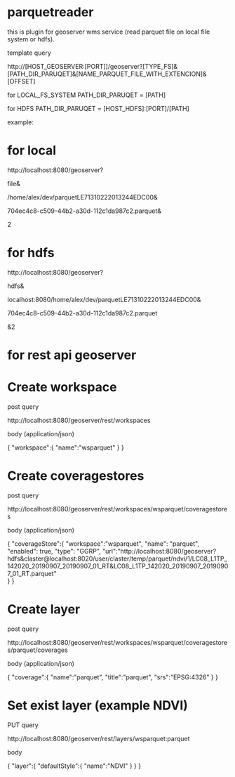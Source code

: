 # parquetreader

this is plugin for geoserver wms service (read parquet file on local file system or hdfs).


template query


http://[HOST_GEOSERVER:[PORT]]/geoserver?[TYPE_FS]&[PATH_DIR_PARUQET]&[NAME_PARQUET_FILE_WITH_EXTENCION]&[OFFSET]



for LOCAL_FS_SYSTEM PATH_DIR_PARUQET = [PATH]


for HDFS PATH_DIR_PARUQET = [HOST_HDFS]:[PORT]/[PATH]


example:


# for local


http://localhost:8080/geoserver?


file&

/home/alex/dev/parquetLE71310222013244EDC00&

704ec4c8-c509-44b2-a30d-112c1da987c2.parquet&

2


# for hdfs

http://localhost:8080/geoserver?

hdfs&

localhost:8080/home/alex/dev/parquetLE71310222013244EDC00&

704ec4c8-c509-44b2-a30d-112c1da987c2.parquet

&2

# for rest api geoserver

# Create workspace

post query

http://localhost:8080/geoserver/rest/workspaces

body (application/json)

{
	"workspace":{
		"name":"wsparquet"
	}
}

# Create coveragestores

post query

http://localhost:8080/geoserver/rest/workspaces/wsparquet/coveragestores

body (application/json)

{
	"coverageStore":{
	"workspace":"wsparquet",
	"name": "parquet",
	"enabled": true,
	"type": "GGRP",
	"url":"http://localhost:8080/geoserver?hdfs&claster@localhost:8020/user/claster/temp/parquet/ndvi/1/LC08_L1TP_142020_20190907_20190907_01_RT&LC08_L1TP_142020_20190907_20190907_01_RT.parquet"	
}
}

# Create layer

post query

http://localhost:8080/geoserver/rest/workspaces/wsparquet/coveragestores/parquet/coverages

body (application/json)

{
	"coverage":{
	"name":"parquet",
	"title":"parquet",
	"srs":"EPSG:4326"
	}
}
	
# Set exist layer (example NDVI)	
 PUT query 
 
 http://localhost:8080/geoserver/rest/layers/wsparquet:parquet
 
 body
 
 {
	"layer":{
		"defaultStyle":{
			"name":"NDVI"
		}
	}
}








